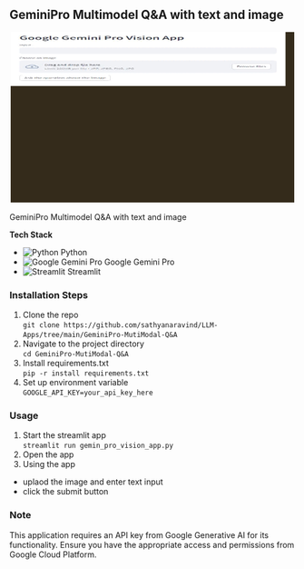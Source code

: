 ## GeminiPro Multimodel Q&A with text and image

<div align="center">
    <img src="https://github.com/sathyanaravind/LLM-Apps/blob/main/GeminiPro-Mutlimodal-Q&A/geminiprovisiondemo.gif" alt="Webapp Demo GIF" width="500" height="300" />
</div>

GeminiPro Multimodel Q&A with text and image

**Tech Stack**
- ![Python](https://img.shields.io/badge/Python-3776AB?style=for-the-badge&logo=python&logoColor=white) Python
- ![Google Gemini Pro](https://img.shields.io/badge/Google%20Gemini%20Pro-4285F4?style=for-the-badge&logo=google&logoColor=white) Google Gemini Pro
- ![Streamlit](https://img.shields.io/badge/Streamlit-FF4B4B?style=for-the-badge&logo=streamlit&logoColor=white) Streamlit

### Installation Steps

1. Clone the repo   
`
git clone https://github.com/sathyanaravind/LLM-Apps/tree/main/GeminiPro-MutiModal-Q&A
`
2. Navigate to the project directory   
`
cd GeminiPro-MutiModal-Q&A
`
3. Install requirements.txt  
`
pip -r install requirements.txt
`
4. Set up environment variable  
`
GOOGLE_API_KEY=your_api_key_here
`

### Usage
1. Start the streamlit app  
`
streamlit run gemin_pro_vision_app.py
`
2. Open the app  
3. Using the app  
- uplaod the image and enter text input
- click the submit button

### Note
This application requires an API key from Google Generative AI for its functionality. Ensure you have the appropriate access and permissions from Google Cloud Platform.
   

